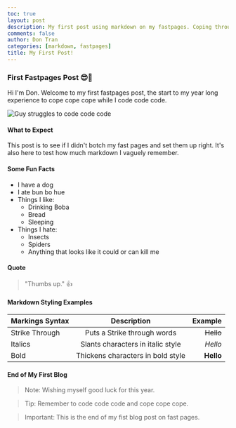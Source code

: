 ```yaml
---
toc: true
layout: post
description: My first post using markdown on my fastpages. Coping through the struggles.
comments: false
author: Don Tran
categories: [markdown, fastpages]
title: My First Post!
---
```

### First Fastpages Post 😎🥱
Hi I'm Don. Welcome to my first fastpages post, the start to my year long experience to cope cope cope while I code code code.

<img src="https://miro.medium.com/max/1280/1*2CfNcD1WOOWEMLvPwMU05Q.jpeg" alt="Guy struggles to code code code">

#### What to Expect
This post is to see if I didn't botch my fast pages and set them up right. It's also here to test how much markdown I vaguely remember.

#### Some Fun Facts
* I have a dog
* I ate bun bo hue
* Things I like:
  * Drinking Boba
  * Bread
  * Sleeping
* Things I hate:
  * Insects
  * Spiders
  * Anything that looks like it could or can kill me

#### Quote
> "Thumbs up." 👍

#### Markdown Styling Examples
| Markings Syntax | Description                       | Example         |
|:----------------|:---------------------------------:|----------------:|
| Strike Through  | Puts a Strike through words       | ~~Hello~~       |
| Italics         | Slants characters in italic style | _Hello_         |
| Bold            | Thickens characters in bold style | **Hello**       |

#### End of My First Blog
> Note: Wishing myself good luck for this year.

> Tip: Remember to code code code and cope cope cope.

> Important: This is the end of my fist blog post on fast pages.